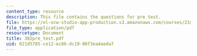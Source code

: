 ```yaml
---
content_type: resource
description: This file contains the questions for pre test.
file: https://ol-ocw-studio-app-production.s3.amazonaws.com/courses/21m-302-harmony-and-counterpoint-ii-spring-2005/021d5785ce12ec86dc1900f3ea4aeda7_302pre_test.pdf
file_type: application/pdf
resourcetype: Document
title: 302pre_test.pdf
uid: 021d5785-ce12-ec86-dc19-00f3ea4aeda7
---
```

